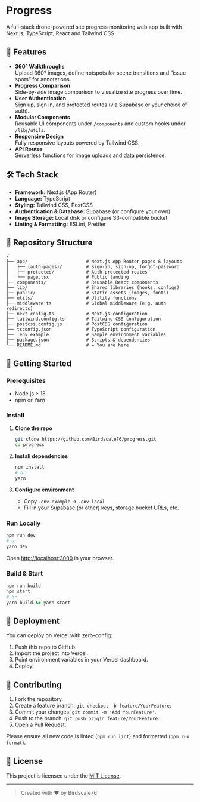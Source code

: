 # Progress

A full-stack drone-powered site progress monitoring web app built with Next.js, TypeScript, React and Tailwind CSS.

## 🚀 Features

- **360° Walkthroughs**  
  Upload 360° images, define hotspots for scene transitions and “issue spots” for annotations.
- **Progress Comparison**  
  Side-by-side image comparison to visualize site progress over time.
- **User Authentication**  
  Sign up, sign in, and protected routes (via Supabase or your choice of auth).
- **Modular Components**  
  Reusable UI components under `/components` and custom hooks under `/lib`/`/utils`.
- **Responsive Design**  
  Fully responsive layouts powered by Tailwind CSS.
- **API Routes**  
  Serverless functions for image uploads and data persistence.

## 🛠 Tech Stack

- **Framework:** Next.js (App Router)  
- **Language:** TypeScript  
- **Styling:** Tailwind CSS, PostCSS  
- **Authentication & Database:** Supabase (or configure your own)  
- **Image Storage:** Local disk or configure S3-compatible bucket  
- **Linting & Formatting:** ESLint, Prettier  

## 📂 Repository Structure

```
/
├── app/                      # Next.js App Router pages & layouts
│   ├── (auth-pages)/         # Sign-in, sign-up, forgot-password
│   ├── protected/            # Auth-protected routes
│   └── page.tsx              # Public landing
├── components/               # Reusable React components
├── lib/                      # Shared libraries (hooks, configs)
├── public/                   # Static assets (images, fonts)
├── utils/                    # Utility functions
├── middleware.ts             # Global middleware (e.g. auth redirects)
├── next.config.ts            # Next.js configuration
├── tailwind.config.ts        # Tailwind CSS configuration
├── postcss.config.js         # PostCSS configuration
├── tsconfig.json             # TypeScript configuration
├── .env.example              # Sample environment variables
├── package.json              # Scripts & dependencies
└── README.md                 # ← You are here
```

## 🔧 Getting Started

### Prerequisites

- Node.js ≥ 18  
- npm or Yarn  

### Install

1. **Clone the repo**
   ```bash
   git clone https://github.com/Birdscale76/progress.git
   cd progress
   ```

2. **Install dependencies**
   ```bash
   npm install
   # or
   yarn
   ```

3. **Configure environment**
   - Copy `.env.example` → `.env.local`
   - Fill in your Supabase (or other) keys, storage bucket URLs, etc.

### Run Locally

```bash
npm run dev
# or
yarn dev
```

Open [http://localhost:3000](http://localhost:3000) in your browser.

### Build & Start

```bash
npm run build
npm start
# or
yarn build && yarn start
```

## 🚢 Deployment

You can deploy on Vercel with zero-config:

1. Push this repo to GitHub.
2. Import the project into Vercel.
3. Point environment variables in your Vercel dashboard.
4. Deploy!

## 🤝 Contributing

1. Fork the repository.
2. Create a feature branch: `git checkout -b feature/YourFeature`.
3. Commit your changes: `git commit -m 'Add YourFeature'`.
4. Push to the branch: `git push origin feature/YourFeature`.
5. Open a Pull Request.

Please ensure all new code is linted (`npm run lint`) and formatted (`npm run format`).

## 📄 License

This project is licensed under the [MIT License](LICENSE).

---

> Created with ❤️ by Birdscale76
